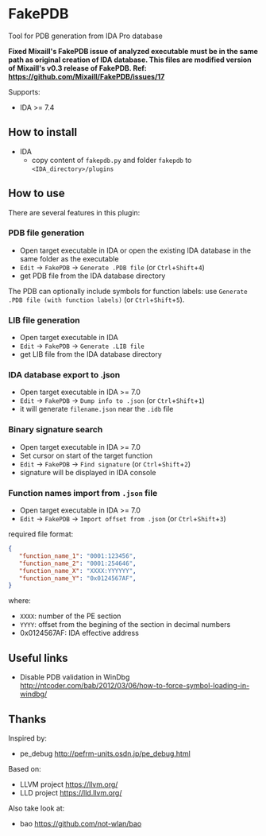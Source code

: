 # FakePDB

Tool for PDB generation from IDA Pro database

**Fixed Mixaill's FakePDB issue of analyzed executable must be in the same path as original creation of IDA database.
This files are modified version of Mixaill's v0.3 release of FakePDB.
Ref: https://github.com/Mixaill/FakePDB/issues/17**

Supports:
* IDA >= 7.4

## How to install

* IDA
  * copy content of `fakepdb.py` and folder `fakepdb` to `<IDA_directory>/plugins`

## How to use

There are several features in this plugin:

### PDB file generation
  * Open target executable in IDA or open the existing IDA database in the same folder as the executable
  * `Edit` -> `FakePDB` -> `Generate .PDB file` (or `Ctrl`+`Shift`+`4`)
  * get PDB file from the IDA database directory

  The PDB can optionally include symbols for function labels: use `Generate .PDB file (with function labels)` (or `Ctrl`+`Shift`+`5`).

### LIB file generation
  * Open target executable in IDA
  * `Edit` -> `FakePDB` -> `Generate .LIB file`
  * get LIB file from the IDA database directory

### IDA database export to .json
  * Open target executable in IDA >= 7.0
  * `Edit` -> `FakePDB` -> `Dump info to .json` (or `Ctrl`+`Shift`+`1`)
  * it will generate `filename.json` near the `.idb` file

### Binary signature search
  * Open target executable in IDA >= 7.0
  * Set cursor on start of the target function
  * `Edit` -> `FakePDB` -> `Find signature` (or `Ctrl`+`Shift`+`2`)
  * signature will be displayed in IDA console

### Function names import from `.json` file
  * Open target executable in IDA >= 7.0
  * `Edit` -> `FakePDB` -> `Import offset from .json` (or `Ctrl`+`Shift`+`3`)

required file format:
```json
{
   "function_name_1": "0001:123456",
   "function_name_2": "0001:254646",
   "function_name_X": "XXXX:YYYYYY",
   "function_name_Y": "0x0124567AF",
}
```

where:
 * `XXXX`: number of the PE section
 * `YYYY`: offset from the begining of the section in decimal numbers
 * 0x0124567AF: IDA effective address

## Useful links

* Disable PDB validation in WinDbg http://ntcoder.com/bab/2012/03/06/how-to-force-symbol-loading-in-windbg/

## Thanks

Inspired by:
  * pe_debug http://pefrm-units.osdn.jp/pe_debug.html

Based on:
  * LLVM project https://llvm.org/
  * LLD project https://lld.llvm.org/
  
Also take look at:
  * bao https://github.com/not-wlan/bao
